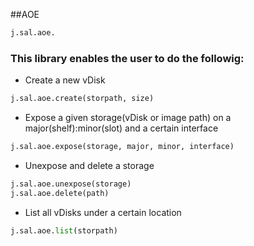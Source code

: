##AOE

```py
j.sal.aoe.
```

### This library enables the user to do the followig:

* Create a new vDisk

```py
j.sal.aoe.create(storpath, size)
```

* Expose a given storage(vDisk or image path) on a major(shelf):minor(slot) and a certain interface

```py
j.sal.aoe.expose(storage, major, minor, interface)
```

* Unexpose and delete a storage

```py
j.sal.aoe.unexpose(storage)
j.sal.aoe.delete(path)
```

* List all vDisks under a certain location

```py
j.sal.aoe.list(storpath)
```
